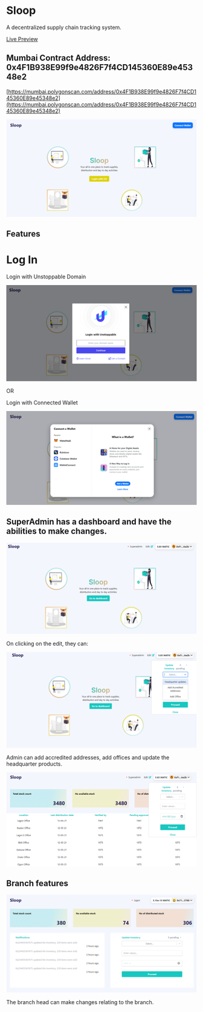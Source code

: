 # Sloop

<p> A decentralized supply chain tracking system. </p>

[Live Preview](https://sloop-green.vercel.app/)

## Mumbai Contract Address: 0x4F1B938E99f9e4826F7f4CD145360E89e45348e2

[https://mumbai.polygonscan.com/address/0x4F1B938E99f9e4826F7f4CD145360E89e45348e2](https://mumbai.polygonscan.com/address/0x4F1B938E99f9e4826F7f4CD145360E89e45348e2)

![Sloop](/assets/sloopp.PNG)

## Features

# Log In

Login with Unstoppable Domain

![Login with Unstoppable Domain](/assets/login.PNG)

OR

Login with Connected Wallet

![Login with  Connected Wallet](/assets/conect.PNG)

## SuperAdmin has a dashboard and have the abilities to make changes.

![Edit by Admin](/assets/admin.PNG)

On clicking on the edit, they can:

![Edit by Admin](/assets/hereadd.png)

<p> Admin can add accredited addresses, add offices and update the headquarter products.</p>

![Edit by Admin](/assets/full.PNG)

## Branch features

![Edit by Admin](/assets/bra.PNG)

The branch head can make changes relating to the branch.
